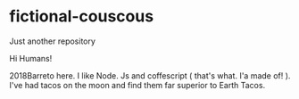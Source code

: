 # fictional-couscous
Just another repository



Hi Humans!

2018Barreto here. I like Node. Js and coffescript ( that's what. I'a made of! ). I've had tacos on the moon and find them far superior to Earth Tacos.

